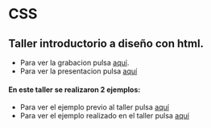 # CSS 
## Taller introductorio a diseño con html.

- Para ver la grabacion pulsa [aquí](https://drive.google.com/file/d/15vCNfyoh8jW-5ID3-JbV3ZkWJ4i6sr58/view?usp=sharing).
- Para ver la presentacion pulsa [aquí](./Presentacion_4.pdf)

#### En este taller se realizaron 2 ejemplos:
- Para ver el ejemplo previo al taller pulsa [aquí](./Ejemplo/)
- Para ver el ejemplo realizado en el taller pulsa [aquí](./EjemploClase/)